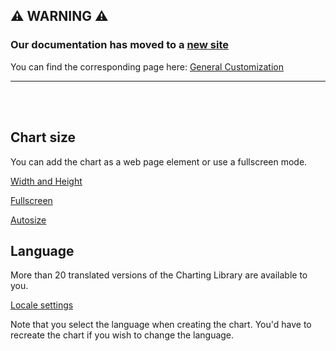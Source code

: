 ## :warning: WARNING :warning:

### Our documentation has moved to a [new site](https://www.tradingview.com/charting-library-docs/)

You can find the corresponding page here: [General Customization
](https://www.tradingview.com/charting-library-docs/latest/customization/Global)

---

<br/>
<br/>

## Chart size

You can add the chart as a web page element or use a fullscreen mode.

[Width and Height](Widget-Constructor#width-height)

[Fullscreen](Widget-Constructor#fullscreen)

[Autosize](Widget-Constructor#autosize)

## Language

More than 20 translated versions of the Charting Library are available to you.

[Locale settings](Widget-Constructor#locale)

Note that you select the language when creating the chart. You'd have to recreate the chart if you wish to change the language.
